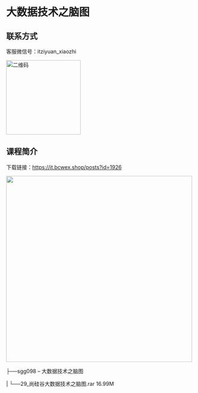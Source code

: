 # 大数据技术之脑图

## 联系方式

客服微信号：itziyuan_xiaozhi

<img src="https://ziyuanyun.oss-cn-guangzhou.aliyuncs.com/common/20240614073449/666b82192834a.jpg" width="200" height="200" alt="二维码">

## 课程简介

下载链接：https://it.bcwex.shop/posts?id=1926

<img src="https://ziyuanyun.oss-cn-guangzhou.aliyuncs.com/yun/20240515183606/66449016d90dc.jpg" width="500" alt="">

  ├──sgg098 &#8211; 大数据技术之脑图

 | └──29_尚硅谷大数据技术之脑图.rar 16.99M

  